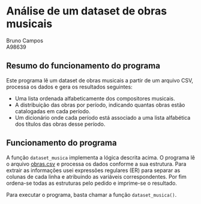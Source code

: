# Análise de um dataset de obras musicais

Bruno Campos  
A98639

## Resumo do funcionamento do programa

Este programa lê um dataset de obras musicais a partir de um arquivo CSV, processa os dados e gera os resultados seguintes:
- Uma lista ordenada alfabeticamente dos compositores musicais.
- A distribuição das obras por período, indicando quantas obras estão catalogadas em cada período.
- Um dicionário onde cada período está associado a uma lista alfabética dos títulos das obras desse período.

## Funcionamento do programa

A função `dataset_musica` implementa a lógica descrita acima. O programa lê o arquivo [obras.csv](/TPC2/obras.csv) e processa os dados conforme a sua estrutura. Para extrair as informações usei expressões regulares (ER) para separar as colunas de cada linha e atribuindo as variáveis correspondentes. Por fim ordena-se todas as estruturas pelo pedido e imprime-se o resultado.

Para executar o programa, basta chamar a função `dataset_musica()`.